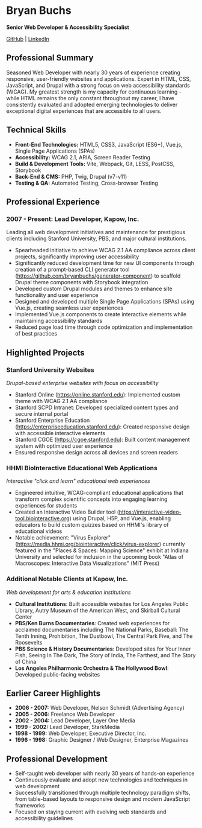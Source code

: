 # **Bryan Buchs**

**Senior Web Developer & Accessibility Specialist**  

[GitHub](https://github.com/bryanbuchs) | [LinkedIn](https://www.linkedin.com/in/bryan-buchs-314656341)

## Professional Summary

Seasoned Web Developer with nearly 30 years of experience creating responsive, user-friendly websites and applications. Expert in HTML, CSS, JavaScript, and Drupal with a strong focus on web accessibility standards (WCAG). My greatest strength is my capacity for continuous learning - while HTML remains the only constant throughout my career, I have consistently evaluated and adopted emerging technologies to deliver exceptional digital experiences that are accessible to all users.

## Technical Skills
- **Front-End Technologies:** HTML5, CSS3, JavaScript (ES6+), Vue.js, Single Page Applications (SPAs)
- **Accessibility:** WCAG 2.1, ARIA, Screen Reader Testing
- **Build & Development Tools:** Vite, Webpack, Git, LESS, PostCSS, Storybook
- **Back-End & CMS:** PHP, Twig, Drupal (v7-v11)
- **Testing & QA:** Automated Testing, Cross-browser Testing

## Professional Experience

### 2007 - Present: Lead Developer, Kapow, Inc.
Leading all web development initiatives and maintenance for prestigious clients including Stanford University, PBS, and major cultural institutions.

- Spearheaded initiative to achieve WCAG 2.1 AA compliance across client projects, significantly improving user accessibility
- Significantly reduced development time for new UI components through creation of a prompt-based CLI generator tool (https://github.com/bryanbuchs/generator-component) to scaffold Drupal theme components with Storybook integration
- Developed custom Drupal modules and themes to enhance site functionality and user experience
- Designed and developed multiple Single Page Applications (SPAs) using Vue.js, creating seamless user experiences
- Implemented Vue.js components to create interactive elements while maintaining accessibility standards
- Reduced page load time through code optimization and implementation of best practices

## Highlighted Projects

### Stanford University Websites
*Drupal-based enterprise websites with focus on accessibility*
- Stanford Online (https://online.stanford.edu): Implemented custom theme with WCAG 2.1 AA compliance
- Stanford SCPD Intranet: Developed specialized content types and secure internal portal
- Stanford Enterprise Education (https://enterpriseeducation.stanford.edu): Created responsive design with accessible interactive elements
- Stanford CGOE (https://cgoe.stanford.edu): Built content management system with optimized user experience
- Ensured responsive design across all devices and screen readers

### HHMI BioInteractive Educational Web Applications
*Interactive "click and learn" educational web experiences*
- Engineered intuitive, WCAG-compliant educational applications that transform complex scientific concepts into engaging learning experiences for students
- Created an Interactive Video Builder tool (https://interactive-video-tool.biointeractive.org) using Drupal, H5P, and Vue.js, enabling educators to build custom quizzes based on HHMI's library of educational videos
- Notable achievement: "Virus Explorer" (https://media.hhmi.org/biointeractive/click/virus-explorer) currently featured in the "Places & Spaces: Mapping Science" exhibit at Indiana University and selected for inclusion in the upcoming book "Atlas of Macroscopes: Interactive Data Visualizations" (MIT Press)

### Additional Notable Clients at Kapow, Inc.
*Web development for arts & education institutions*
- **Cultural Institutions**: Built accessible websites for Los Angeles Public Library, Autry Museum of the American West, and Skirball Cultural Center
- **PBS/Ken Burns Documentaries**: Created web experiences for acclaimed documentaries including The National Parks, Baseball: The Tenth Inning, Prohibition, The Dustbowl, The Central Park Five, and The Roosevelts
- **PBS Science & History Documentaries**: Developed sites for Your Inner Fish, Seeing In The Dark, The Story of India, The Farthest, and The Story of China
- **Los Angeles Philharmonic Orchestra & The Hollywood Bowl**: Developed public-facing websites

## Earlier Career Highlights
- **2006 - 2007:** Web Developer, Nelson Schmidt (Advertising Agency)
- **2005 - 2006:** Freelance Web Developer
- **2002 - 2004:** Lead Developer, Layer One Media
- **1999 - 2002:** Lead Developer, StarkMedia
- **1998 - 1999:** Web Developer, Executive Director, Inc.
- **1996 - 1998:** Graphic Designer / Web Designer, Enterprise Magazines

## Professional Development
- Self-taught web developer with nearly 30 years of hands-on experience
- Continuously evaluate and adopt new technologies and techniques in web development
- Successfully transitioned through multiple technology paradigm shifts, from table-based layouts to responsive design and modern JavaScript frameworks
- Focused on staying current with evolving web standards and accessibility guidelines
